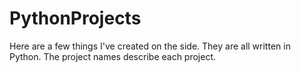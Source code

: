 # PythonProjects
Here are a few things I've created on the side. They are all written in Python. The project names describe each project.

